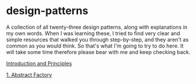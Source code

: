 # design-patterns
A collection of all twenty-three design patterns, along with explanations in my own words.  When I was learning these, I tried to find very clear and simple resources that walked you through step-by-step, and they aren't as common as you would think.  So that's what I'm going to try to do here.  It will take some time therefore please bear with me and keep checking back.

[Introduction and Principles](IntroAndPrinciples.md)

[1. Abstract Factory](abstract-factory/abstract-factory-explained.MD)

